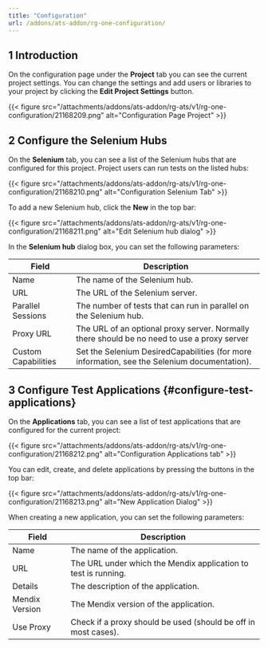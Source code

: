```yaml
---
title: "Configuration"
url: /addons/ats-addon/rg-one-configuration/
---
```


## 1 Introduction

On the configuration page under the **Project** tab you can see the current project settings. You can change the settings and add users or libraries to your project by clicking the **Edit Project Settings** button.

{{< figure src="/attachments/addons/ats-addon/rg-ats/v1/rg-one-configuration/21168209.png" alt="Configuration Page Project" >}}

## 2 Configure the Selenium Hubs

On the **Selenium** tab, you can see a list of the Selenium hubs that are configured for this project. Project users can run tests on the listed hubs:

{{< figure src="/attachments/addons/ats-addon/rg-ats/v1/rg-one-configuration/21168210.png" alt="Configuration Selenium Tab" >}}

To add a new Selenium hub, click the **New** in the top bar:

{{< figure src="/attachments/addons/ats-addon/rg-ats/v1/rg-one-configuration/21168211.png" alt="Edit Selenium hub dialog" >}}

In the **Selenium hub** dialog box, you can set the following parameters:

Field | Description
--- | ---
Name | The name of the Selenium hub.
URL | The URL of the Selenium server.
Parallel Sessions | The number of tests that can run in parallel on the Selenium hub.
Proxy URL | The URL of an optional proxy server. Normally there should be no need to use a proxy server
Custom Capabilities | Set the Selenium DesiredCapabilities (for more information, see the Selenium documentation).

## 3 Configure Test Applications {#configure-test-applications}

On the **Applications** tab, you can see a list of test applications that are configured for the current project:

{{< figure src="/attachments/addons/ats-addon/rg-ats/v1/rg-one-configuration/21168212.png" alt="Configuration Applications tab" >}}

You can edit, create, and delete applications by pressing the buttons in the top bar:

{{< figure src="/attachments/addons/ats-addon/rg-ats/v1/rg-one-configuration/21168213.png" alt="New Application Dialog" >}}

When creating a new application, you can set the following parameters:

Field | Description
--- | ---
Name | The name of the application.
URL | The URL under which the Mendix application to test is running.
Details | The description of the application.
Mendix Version | The Mendix version of the application.
Use Proxy | Check if a proxy should be used (should be off in most cases).
